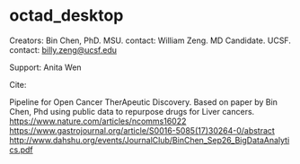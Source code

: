 # octad_desktop
Creators: 
Bin Chen, PhD. MSU. contact:
William Zeng. MD Candidate. UCSF. contact: billy.zeng@ucsf.edu

Support:
Anita Wen

Cite:

Pipeline for Open Cancer TherApeutic Discovery. Based on paper by Bin Chen, Phd using public data to repurpose drugs for Liver cancers.
https://www.nature.com/articles/ncomms16022
https://www.gastrojournal.org/article/S0016-5085(17)30264-0/abstract
http://www.dahshu.org/events/JournalClub/BinChen_Sep26_BigDataAnalytics.pdf



